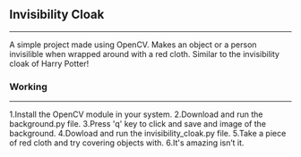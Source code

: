 ## Invisibility Cloak
-------------------------------------------------------------------------------------------------------------------
A simple project made using OpenCV. Makes an object or a person invisilible when wrapped around with a red cloth.
Similar to the invisibility cloak of Harry Potter!

### Working
---------------------------------------------------------------------------
1.Install the OpenCV module in your system.
2.Download and run the background.py file.
3.Press 'q' key to click and save and image of the background.
4.Dowload and run the invisibility_cloak.py file.
5.Take a piece of red cloth and try covering objects with.
6.It's amazing isn’t it.
